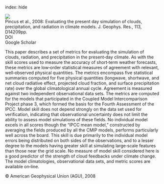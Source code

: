 index: hide

<div class="Citation">
    <div class="Citation-thumb CitationThumb-linked"  data-href="https://doi.org/10.1029/2007jd009334">
      <img src="https://static.claimspace.cloud/climate-study-static/refs/thumbs/11/Pincus_et_al_2008-thumb.png" />
    </div>

  <div class="Citation-body">
    <div class="Citation-text">Pincus et al., 2008:  Evaluating the present day simulation of clouds, precipitation, and radiation in climate models. <span class="Article-journal">J. Geophys. Res., </span><span class="Article-volume">113, </span>D14209pp.</div>
    <div class="Citation-links">
      <div class="CitationLink" data-href="https://doi.org/10.1029/2007jd009334">
        <div class="CitationLink-icon CitationLink-Doi"></div>
        <div class="CitationLink-text">DOI</div>
      </div>
      <div class="CitationLink" data-href="https://scholar.google.com/scholar?q=10.1029/2007jd009334">
        <div class="CitationLink-icon CitationLink-Scholar"></div>
        <div class="CitationLink-text">Google Scholar</div>
      </div>
    </div>
  </div>
</div>

This paper describes a set of metrics for evaluating the simulation of clouds, radiation, and precipitation in the present‐day climate. As with the skill scores used to measure the accuracy of short‐term weather forecasts, these metrics are low‐order statistical measures of agreement with relevant, well‐observed physical quantities. The metrics encompass five statistical summaries computed for five physical quantities (longwave, shortwave, and net cloud radiative effect, projected cloud fraction, and surface precipitation rate) over the global climatological annual cycle. Agreement is measured against two independent observational data sets. The metrics are computed for the models that participated in the Coupled Model Intercomparison Project phase 3, which formed the basis for the Fourth Assessment of the IPCC. Model skill does not depend strongly on the data set used for verification, indicating that observational uncertainty does not limit the ability to assess model simulations of these fields. No individual model excels in all scores though the “IPCC mean model,” constructed by averaging the fields produced by all the CMIP models, performs particularly well across the board. This skill is due primarily to the individual model errors being distributed on both sides of the observations, and to a lesser degree to the models having greater skill at simulating large‐scale features than those near the grid scale. No measure of model skill considered here is a good predictor of the strength of cloud feedbacks under climate change. The model climatologies, observational data sets, and metric scores are available on‐line.

<div class="Citation-copy">
&copy; American Geophysical Union (AGU), 2008
</div>